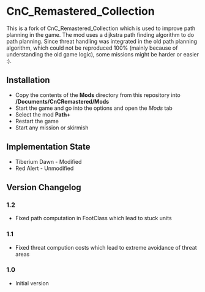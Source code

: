 # CnC_Remastered_Collection

This is a fork of CnC_Remastered_Collection which is used to improve path planning in the game.
The mod uses a dijkstra path finding algorithm to do path planning. Since threat handling was integrated in the old path planning algorithm,
which could not be reproduced 100% (mainly because of understanding the old game logic), some missions might be harder or easier :).

## Installation

- Copy the contents of the **Mods** directory from this repository into **<Current User>/Documents/CnCRemastered/Mods**
- Start the game and go into the options and open the *Mods* tab
- Select the mod **Path+**
- Restart the game
- Start any mission or skirmish

## Implementation State

- Tiberium Dawn - Modified
- Red Alert - Unmodified

## Version Changelog

### 1.2
- Fixed path computation in FootClass which lead to stuck units

### 1.1
- Fixed threat compution costs which lead to extreme avoidance of threat areas

### 1.0
- Initial version


